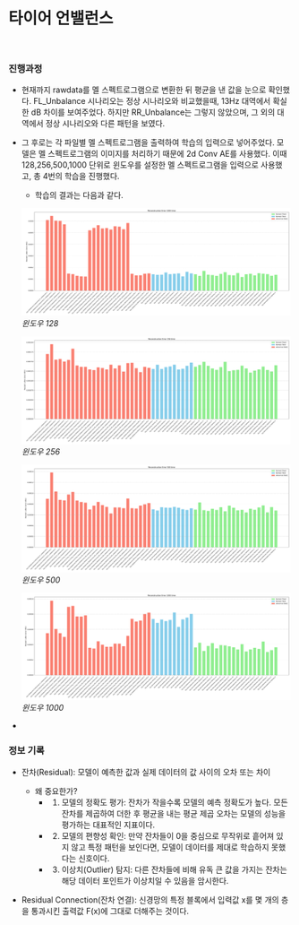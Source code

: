 # 타이어 언밸런스

<br>

### 진행과정
- 현재까지 rawdata를 멜 스펙트로그램으로 변환한 뒤 평균을 낸 값을 눈으로 확인했다. FL_Unbalance 시나리오는 정상 시나리오와 비교했을때, 13Hz 대역에서 확실한 dB 차이를 보여주었다. 하지만 RR_Unbalance는 그렇지 않았으며, 그 외의 대역에서 정상 시나리오와 다른 패턴을 보였다.

- 그 후로는 각 파일별 멜 스펙트로그램을 출력하여 학습의 입력으로 넣어주었다. 모델은 멜 스펙트로그램의 이미지를 처리하기 때문에 2d Conv AE를 사용했다. 이때 128,256,500,1000 단위로 윈도우를 설정한 멜 스펙트로그램을 입력으로 사용했고, 총 4번의 학습을 진행했다.

    - 학습의 결과는 다음과 같다.

    ![128_16](./128_16.png)
    *윈도우 128*

    ![256_32](./256_32.png)
    *윈도우 256* 

    ![poster](500_16.png)
    *윈도우 500*

    ![poster](1000_16.png)
    *윈도우 1000*

- 


### 정보 기록

  - 잔차(Residual): 모델이 예측한 값과 실제 데이터의 값 사이의 오차 또는 차이
    - 왜 중요한가? 
        - 1. 모델의 정확도 평가: 잔차가 작을수록 모델의 예측 정확도가 높다. 모든 잔차를 제곱하여 더한 후 평균을 내는 평균 제곱 오차는 모델의 성능을 평가하는 대표적인 지표이다.
        - 2. 모델의 편향성 확인: 만약 잔차들이 0을 중심으로 무작위로 흩어져 있지 않고 특정 패턴을 보인다면, 모델이 데이터를 제대로 학습하지 못했다는 신호이다. 
        - 3. 이상치(Outlier) 탐지: 다른 잔차들에 비해 유독 큰 값을 가지는 잔차는 해당 데이터 포인트가 이상치일 수 있음을 암시한다.

  - Residual Connection(잔차 연결): 신경망의 특정 블록에서 입력값 x를 몇 개의 층을 통과시킨 출력값 F(x)에 그대로 더해주는 것이다. 